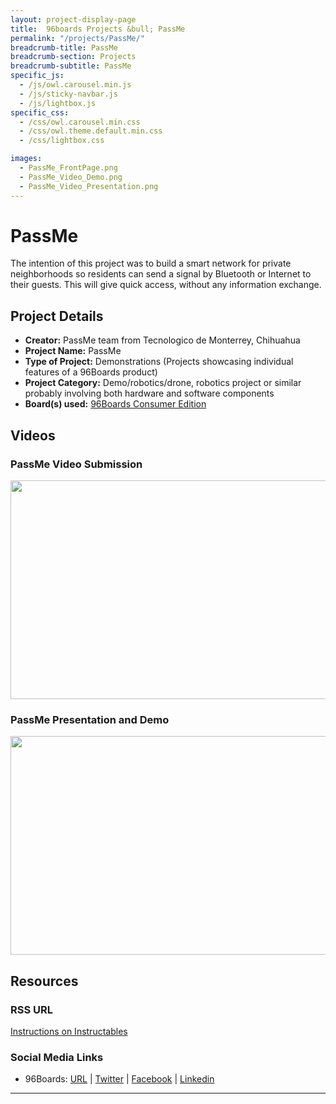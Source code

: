 ```yaml
---
layout: project-display-page
title:  96boards Projects &bull; PassMe
permalink: "/projects/PassMe/"
breadcrumb-title: PassMe
breadcrumb-section: Projects
breadcrumb-subtitle: PassMe
specific_js:
  - /js/owl.carousel.min.js
  - /js/sticky-navbar.js
  - /js/lightbox.js
specific_css:
  - /css/owl.carousel.min.css
  - /css/owl.theme.default.min.css
  - /css/lightbox.css

images:
  - PassMe_FrontPage.png
  - PassMe_Video_Demo.png
  - PassMe_Video_Presentation.png
---
```

# PassMe

The intention of this project was to build a smart network for private neighborhoods so residents can send a signal by Bluetooth or Internet to their guests. This will give quick access, without any information exchange.

## Project Details

- **Creator:** PassMe team from Tecnologico de Monterrey, Chihuahua
- **Project Name:** PassMe
- **Type of Project:** Demonstrations (Projects showcasing individual features of a 96Boards product)
- **Project Category:** Demo/robotics/drone, robotics project or similar probably involving both hardware and software components
- **Board(s) used:** [96Boards Consumer Edition](https://www.96boards.org/products/ce/)

## Videos

### PassMe Video Submission

[<img src="https://github.com/96boards/website/blob/master/96boards.org/Projects/view/PassMe/Images/PassMe_Video_Demo.png?raw=true" data-canonical-src="https://github.com/96boards/website/blob/master/96boards.org/Projects/view/PassMe/Images/PassMe_Video_Demo.png?raw=true" width="600" height="350" />](https://youtu.be/Piy_z29fouU?list=PL-NF6S9MM_W2ss20r7NZiyZBiz85zHuw5)

### PassMe Presentation and Demo

[<img src="https://github.com/96boards/website/blob/master/96boards.org/Projects/view/PassMe/Images/PassMe_Video_Presentation.png?raw=true" data-canonical-src="https://github.com/96boards/website/blob/master/96boards.org/Projects/view/PassMe/Images/PassMe_Video_Presentation.png?raw=true" width="600" height="350" />](https://youtu.be/YRgCJN0UC6c?list=PL-NF6S9MM_W2ss20r7NZiyZBiz85zHuw5)

## Resources

### RSS URL

[Instructions on Instructables](http://www.instructables.com/id/Passme-QUALCOMM-Dragonboard-410c-Tec-De-Monterrey/)

### Social Media Links

- 96Boards: [URL](http://www.96boards.org/) &#124; [Twitter](https://twitter.com/96boards) &#124; [Facebook](https://www.facebook.com/96Boards) &#124; [Linkedin](https://www.linkedin.com/showcase/6637095/)


***
